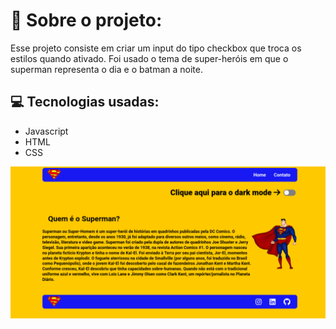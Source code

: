 <h1>🚀 Sobre o projeto:</h1>
<p>Esse projeto consiste em criar um input do tipo checkbox que troca os estilos quando ativado. Foi usado o tema de super-heróis em que o superman representa o dia e o batman a noite.</p>
<h2>💻 Tecnologias usadas:</h2>
<ul>
<li>Javascript</li>
<li>HTML</li>
<li>CSS</li>
</ul>
<img src="./assets/gif.gif"/>
